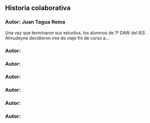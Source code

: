 ## Historia colaborativa

### Autor: Juan Tagua Reina
Una vez que terminaron sus estudios, los alumnos de 1º DAW del IES Almudeyne decidieron irse de viaje fin de curso a...

### Autor: 


### Autor: 


### Autor: 


### Autor: 


### Autor: 


### Autor: 
